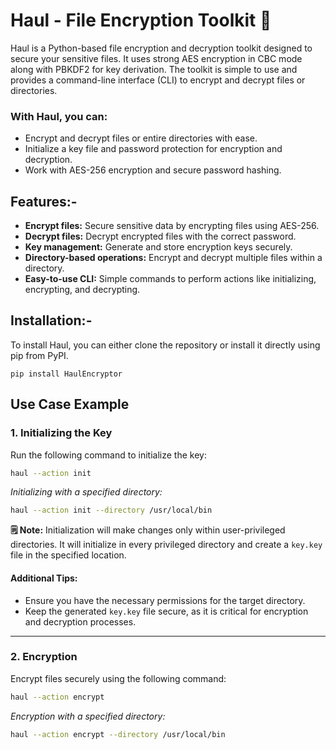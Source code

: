 # Haul - File Encryption Toolkit 🔐

<p>Haul is a Python-based file encryption and decryption toolkit designed to secure your sensitive files. It uses strong AES encryption in CBC mode along with PBKDF2 for key derivation. The toolkit is simple to use and provides a command-line interface (CLI) to encrypt and decrypt files or directories.</p>

### With Haul, you can:

<ul>
	<li>Encrypt and decrypt files or entire directories with ease.</li>
	<li>Initialize a key file and password protection for encryption and decryption.</li>
	<li>Work with AES-256 encryption and secure password hashing.</li>
</ul>

## Features:-

<ul>
	<li><b>Encrypt files:</b> Secure sensitive data by encrypting files using AES-256.</li>
	<li><b>Decrypt files:</b> Decrypt encrypted files with the correct password.</li>
	<li><b>Key management:</b> Generate and store encryption keys securely.</li>
	<li><b>Directory-based operations:</b> Encrypt and decrypt multiple files within a directory.</li>
	<li><b>Easy-to-use CLI:</b> Simple commands to perform actions like initializing, encrypting, and decrypting.</li>
</ul>

## Installation:-

To install Haul, you can either clone the repository or install it directly using pip from PyPI. 

```
pip install HaulEncryptor
```

## Use Case Example

### 1. Initializing the Key

Run the following command to initialize the key:

```bash
haul --action init
```

*Initializing with a specified directory:*

```bash
haul --action init --directory /usr/local/bin
```

**🗒️ Note:** Initialization will make changes only within user-privileged directories. It will initialize in every privileged directory and create a `key.key` file in the specified location.

#### Additional Tips:
- Ensure you have the necessary permissions for the target directory.
- Keep the generated `key.key` file secure, as it is critical for encryption and decryption processes.

---

### 2. Encryption

Encrypt files securely using the following command:

```bash
haul --action encrypt
```

*Encryption with a specified directory:*

```bash
haul --action encrypt --directory /usr/local/bin
```
